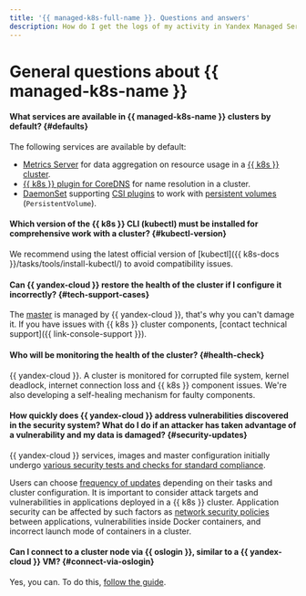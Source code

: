 ```yaml
---
title: '{{ managed-k8s-full-name }}. Questions and answers'
description: How do I get the logs of my activity in Yandex Managed Service for {{ k8s }}? Find the answer to this and other questions in this article.
---
```


# General questions about {{ managed-k8s-name }}

#### What services are available in {{ managed-k8s-name }} clusters by default? {#defaults}

The following services are available by default:
* [Metrics Server](https://github.com/kubernetes-sigs/metrics-server) for data aggregation on resource usage in a [{{ k8s }} cluster](../../managed-kubernetes/concepts/index.md#kubernetes-cluster).
* [{{ k8s }} plugin for CoreDNS](https://coredns.io/plugins/kubernetes/) for name resolution in a cluster.
* [DaemonSet](https://kubernetes.io/docs/concepts/workloads/controllers/daemonset/) supporting [CSI plugins](https://github.com/container-storage-interface/spec) to work with [persistent volumes](../../managed-kubernetes/concepts/volume.md) (`PersistentVolume`).

#### Which version of the {{ k8s }} CLI (kubectl) must be installed for comprehensive work with a cluster? {#kubectl-version}

We recommend using the latest official version of [kubectl]({{ k8s-docs }}/tasks/tools/install-kubectl/) to avoid compatibility issues.

#### Can {{ yandex-cloud }} restore the health of the cluster if I configure it incorrectly? {#tech-support-cases}

The [master](../../managed-kubernetes/concepts/index.md#master) is managed by {{ yandex-cloud }}, that's why you can't damage it. If you have issues with {{ k8s }} cluster components, [contact technical support]({{ link-console-support }}).

#### Who will be monitoring the health of the cluster? {#health-check}

{{ yandex-cloud }}. A cluster is monitored for corrupted file system, kernel deadlock, internet connection loss and {{ k8s }} component issues. We're also developing a self-healing mechanism for faulty components.

#### How quickly does {{ yandex-cloud }} address vulnerabilities discovered in the security system? What do I do if an attacker has taken advantage of a vulnerability and my data is damaged? {#security-updates}

{{ yandex-cloud }} services, images and master configuration initially undergo [various security tests and checks for standard compliance](../../security).

Users can choose [frequency of updates](../../managed-kubernetes/concepts/release-channels-and-updates.md#updates) depending on their tasks and cluster configuration. It is important to consider attack targets and vulnerabilities in applications deployed in a {{ k8s }} cluster. Application security can be affected by such factors as [network security policies](../../managed-kubernetes/concepts/network-policy.md) between applications, vulnerabilities inside Docker containers, and incorrect launch mode of containers in a cluster.

#### Can I connect to a cluster node via {{ oslogin }}, similar to a {{ yandex-cloud }} VM? {#connect-via-oslogin}

Yes, you can. To do this, [follow the guide](../../managed-kubernetes/operations/node-connect-oslogin.md).
